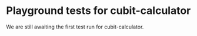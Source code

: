 # Playground tests for cubit-calculator
We are still awaiting the first test run for cubit-calculator.
